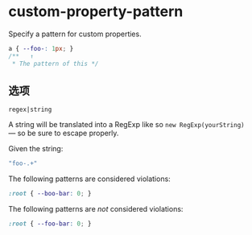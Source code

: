 # custom-property-pattern

Specify a pattern for custom properties.

```css
a { --foo-: 1px; }
/**   ↑
 * The pattern of this */
```

## 选项

`regex|string`

A string will be translated into a RegExp like so `new RegExp(yourString)` — so be sure to escape properly.

Given the string:

```js
"foo-.+"
```

The following patterns are considered violations:

```css
:root { --boo-bar: 0; }
```

The following patterns are *not* considered violations:

```css
:root { --foo-bar: 0; }
```
